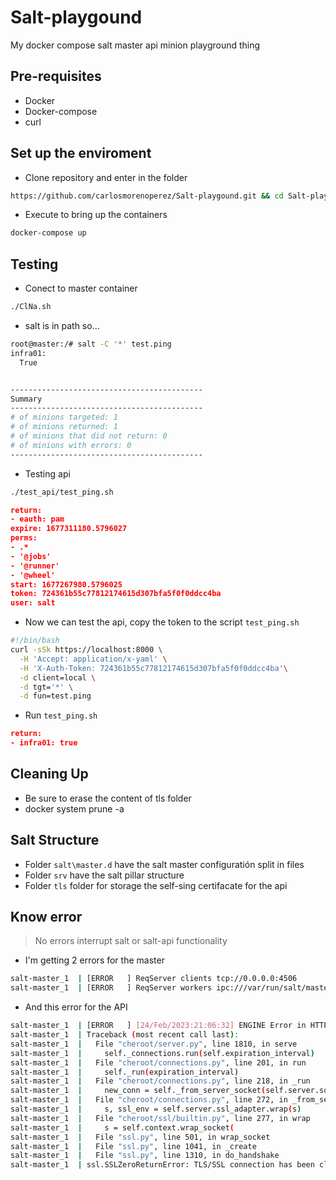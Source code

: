 # Salt-playgound

My docker compose salt master api minion playground thing

## Pre-requisites

- Docker
- Docker-compose
- curl
## Set up the enviroment

* Clone repository and enter in the folder

```bash
https://github.com/carlosmorenoperez/Salt-playgound.git && cd Salt-playground
```

* Execute to bring up the containers

```bash
docker-compose up
```

## Testing

  * Conect to master container
  
   ```bash
   ./ClNa.sh
   ```
   * salt is in path so...
  
   ```bash
   root@master:/# salt -C '*' test.ping
   infra01:
     True
 
 
   -------------------------------------------
   Summary
   -------------------------------------------
   # of minions targeted: 1
   # of minions returned: 1
   # of minions that did not return: 0
   # of minions with errors: 0
   -------------------------------------------
   ```

  * Testing api

  ```bash
  ./test_api/test_ping.sh
  ```

  ```json
  return:
  - eauth: pam
  expire: 1677311180.5796027
  perms:
  - .*
  - '@jobs'
  - '@runner'
  - '@wheel'
  start: 1677267980.5796025
  token: 724361b55c77812174615d307bfa5f0f0ddcc4ba
  user: salt
  ```
  * Now we can test the api, copy the token to the script ```test_ping.sh```

  ```bash
  #!/bin/bash
  curl -sSk https://localhost:8000 \
    -H 'Accept: application/x-yaml' \
    -H 'X-Auth-Token: 724361b55c77812174615d307bfa5f0f0ddcc4ba'\
    -d client=local \
    -d tgt='*' \
    -d fun=test.ping
  ``` 

  * Run ```test_ping.sh```

  ```json 
  return:
  - infra01: true
  ```

  ## Cleaning Up

  * Be sure to erase the content of tls folder
  * docker system prune -a


  ## Salt Structure

  * Folder ```salt\master.d``` have the salt master configuratión split in files
  * Folder ```srv``` have the salt pillar structure 
  * Folder ```tls``` folder for storage the self-sing certifacate for the api

  ## Know error

  > No errors interrupt salt or salt-api functionality

  * I'm getting 2 errors for the master

  ```bash
  salt-master_1  | [ERROR   ] ReqServer clients tcp://0.0.0.0:4506
  salt-master_1  | [ERROR   ] ReqServer workers ipc:///var/run/salt/master/workers.ipc
  ```

  * And this error for the API

  ```bash  
  salt-master_1  | [ERROR   ] [24/Feb/2023:21:06:32] ENGINE Error in HTTPServer.serve
  salt-master_1  | Traceback (most recent call last):
  salt-master_1  |   File "cheroot/server.py", line 1810, in serve
  salt-master_1  |     self._connections.run(self.expiration_interval)
  salt-master_1  |   File "cheroot/connections.py", line 201, in run
  salt-master_1  |     self._run(expiration_interval)
  salt-master_1  |   File "cheroot/connections.py", line 218, in _run
  salt-master_1  |     new_conn = self._from_server_socket(self.server.socket)
  salt-master_1  |   File "cheroot/connections.py", line 272, in _from_server_socket
  salt-master_1  |     s, ssl_env = self.server.ssl_adapter.wrap(s)
  salt-master_1  |   File "cheroot/ssl/builtin.py", line 277, in wrap
  salt-master_1  |     s = self.context.wrap_socket(
  salt-master_1  |   File "ssl.py", line 501, in wrap_socket
  salt-master_1  |   File "ssl.py", line 1041, in _create
  salt-master_1  |   File "ssl.py", line 1310, in do_handshake
  salt-master_1  | ssl.SSLZeroReturnError: TLS/SSL connection has been closed (EOF) (_ssl.c:1129)
  ```

  
  


